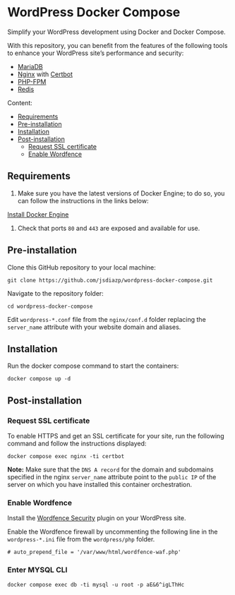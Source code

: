 # WordPress Docker Compose

Simplify your WordPress development using Docker and Docker Compose.

With this repository, you can benefit from the features of the following tools to enhance your WordPress site’s performance and security:

- [MariaDB](https://hub.docker.com/_/mariadb/)
- [Nginx](https://hub.docker.com/_/nginx/) with [Certbot](https://certbot.eff.org/)
- [PHP-FPM](https://www.php.net/manual/en/install.fpm.php)
- [Redis](https://hub.docker.com/_/redis/)

Content:

- [Requirements](#requirements)
- [Pre-installation](#pre-installation)
- [Installation](#installation)
- [Post-installation](#post-installation)
  - [Request SSL certificate](#request-ssl-certificate)
  - [Enable Wordfence](#enable-wordfence)

## Requirements

1. Make sure you have the latest versions of Docker Engine; to do so, you can follow the instructions in the links below:

  [Install Docker Engine](https://docs.docker.com/engine/install/)

1. Check that ports `80` and `443` are exposed and available for use.

## Pre-installation

Clone this GitHub repository to your local machine:
```shell
git clone https://github.com/jsdiazp/wordpress-docker-compose.git
```

Navigate to the repository folder:
```shell
cd wordpress-docker-compose
```

Edit `wordpress-*.conf` file from the `nginx/conf.d` folder replacing the `server_name` attribute with your website domain and aliases.

## Installation

Run the docker compose command to start the containers:
```shell
docker compose up -d
```

## Post-installation

### Request SSL certificate

To enable HTTPS and get an SSL certificate for your site, run the following command and follow the instructions displayed:
 ```shell
docker compose exec nginx -ti certbot
```

**Note:** Make sure that the `DNS A record` for the domain and subdomains specified in the nginx `server_name` attribute point to the `public IP` of the server on which you have installed this container orchestration.

### Enable Wordfence

Install the [Wordfence Security](https://wordpress.org/plugins/wordfence/) plugin on your WordPress site.

Enable the Wordfence firewall by uncommenting the following line in the `wordpress-*.ini` file from the `wordpress/php` folder. 
```nginx
# auto_prepend_file = '/var/www/html/wordfence-waf.php'
```

### Enter MYSQL CLI

```shell
docker compose exec db -ti mysql -u root -p aE&6^igLThHc
```
